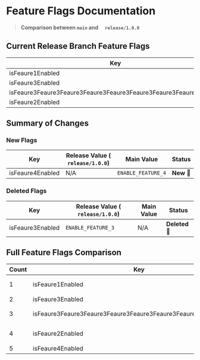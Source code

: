 # Feature Flags Documentation

> **Comparison between `main` and `  release/1.0.0`**

## Current Release Branch Feature Flags
| Key | Release Value (`  release/1.0.0`) |
|-----|-----------------|
| isFeaure1Enabled | `ENABLE_FEATURE_1` |
| isFeaure3Enabled | `ENABLE_FEATURE_3` |
| isFeaure3Feaure3Feaure3Feaure3Feaure3Feaure3Feaure3Feaure3Enabled | `ENABLE_Feaure3Feaure3Feaure3Feaure3Feaure3Feaure3Feaure3Feaure_3` |
| isFeaure2Enabled | `ENABLE_FEATURE_2` |

## Summary of Changes
### New Flags
| Key | Release Value (`  release/1.0.0`) | Main Value | Status |
|-----|-----------------|------------|--------|
| isFeaure4Enabled | N/A | `ENABLE_FEATURE_4` | **New 🔵** |

### Deleted Flags
| Key | Release Value (`  release/1.0.0`) | Main Value | Status |
|-----|-----------------|------------|--------|
| isFeaure3Enabled | `ENABLE_FEATURE_3` | N/A | **Deleted 🔴** |

## Full Feature Flags Comparison
| Count | Key | Release Value (`  release/1.0.0`) | Main Value | Status |
|-------|-----|-----------------|------------|--------|
| 1 | isFeaure1Enabled | `ENABLE_FEATURE_1` | `ENABLE_FEATURE_1` | **Unchanged ⚪** |
| 2 | isFeaure3Enabled | `ENABLE_FEATURE_3` | `N/A` | **Deleted 🔴** |
| 3 | isFeaure3Feaure3Feaure3Feaure3Feaure3Feaure3Feaure3Feaure3Enabled | `ENABLE_Feaure3Feaure3Feaure3Feaure3Feaure3Feaure3Feaure3Feaure_3` | `ENABLE_Feaure3Feaure3Feaure3Feaure3Feaure3Feaure3Feaure3Feaure_3` | **Unchanged ⚪** |
| 4 | isFeaure2Enabled | `ENABLE_FEATURE_2` | `ENABLE_FEATURE_2` | **Unchanged ⚪** |
| 5 | isFeaure4Enabled | `N/A` | `ENABLE_FEATURE_4` | **New 🔵** |
